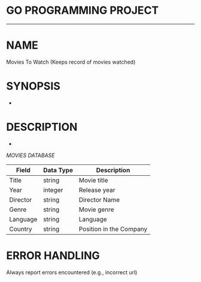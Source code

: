 # GO PROGRAMMING PROJECT
---
# NAME

Movies To Watch (Keeps record of movies watched)

# SYNOPSIS

-

# DESCRIPTION

-

*MOVIES DATABASE*

| Field | Data Type | Description |
|-------|-----------|-------------|
| Title  | string    | Movie title   |
| Year | integer    | Release year  |
| Director | string  | Director Name |
| Genre | string | Movie genre |
| Language | string | Language |
| Country | string | Position in the Company |

# ERROR HANDLING

Always report errors encountered (e.g., incorrect url)